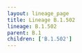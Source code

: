 ```yaml
---
layout: lineage_page
title: Lineage B.1.502
lineage: B.1.502
parent: B.1
children: ['B.1.502']
---
```

